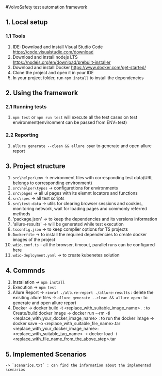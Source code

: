 #VolvoSafety test automation framework

## 1. Local setup
### 1.1 Tools
1. IDE: Download and install Visual Studio Code https://code.visualstudio.com/download
2. Download and install nodejs LTS https://nodejs.org/en/download/prebuilt-installer
3. Download and install Docker https://www.docker.com/get-started/
4. Clone the project and open it in your IDE
5. In your project folder, run `npm install` to install the dependencies

## 2. Using the framework
### 2.1 Running tests
1. `npm test` or `npm run test` will execute all the test cases on test environment(environment can be passed from ENV=test)

### 2.2 Reporting
1. `allure generate --clean && allure open` to generate and open allure report

## 3. Project structure
1. `src\helper\env` -> environment files with corresponding test data(URL belongs to corresponding environment)
2. `src\helper\types` -> configuretions for environments
3. `src\pages` -> all ui pages with its elemnt locators and functions
4. `src\spec` -> all test scripts
5. `src\test-data` -> utils for clearing browser sessions and cookies, monitoring network, wait for loading pages and commonly referred methods
6. 'package.json' -> to keep the dependencies and its versions information
7. 'allure-results' -> will be generated while test execution
8. `tsconfig.json` -> to keep complier options for TS projects
9. `Dockerfile` -> to install the required dependencies to create docker images of the project
10. `wdio.conf.ts` - all the browser, timeout, parallel runs can be configured here
11. `wdio-deployment.yaml` -> to create kubenetes solution

## 4. Commnds
1. Installation
    -> `npm install` 
2. Execution
    -> `npm test`
3. Allure Report
    -> `rimraf ./allure-report ./allure-results` : delete the exisiting allure files
    -> `allure generate --clean && allure open` : to generate and open allure report
3. Docker
    -> docker build -t <replace_with_suitable_image_name> .  : to Create/build docker image
    -> docker run --rm -ti <replace_with_your_docker_image_name> : to run the docker image
    -> docker save -o <replace_with_suitable_file_name>.tar <replace_with_your_docker_image_name>:<replace_with_suitable_tag_name>
    -> docker load -i <replace_with_file_name_from_the_above_step>.tar

## 5. Implemented Scenarios
    -> `scenarios.txt` : can find the information about the implemented scenarios